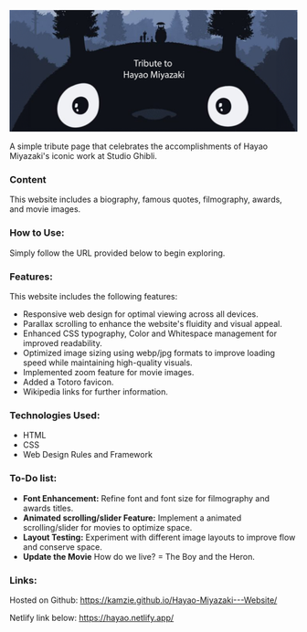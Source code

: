 ![Header](./BannerTotoro.png)

A simple tribute page that celebrates the accomplishments of Hayao Miyazaki's iconic work at Studio Ghibli. 

### Content

This website includes a biography, famous quotes, filmography, awards, and movie images.

### How to Use:

Simply follow the URL provided below to begin exploring.

### Features:

This website includes the following features:

* Responsive web design for optimal viewing across all devices.
* Parallax scrolling to enhance the website's fluidity and visual appeal.
* Enhanced CSS typography, Color and Whitespace management for improved readability.
* Optimized image sizing using webp/jpg formats to improve loading speed while maintaining high-quality visuals.
* Implemented zoom feature for movie images.
* Added a Totoro favicon.
* Wikipedia links for further information.

### Technologies Used:

* HTML
* CSS
* Web Design Rules and Framework

### To-Do list:

* **Font Enhancement:** Refine font and font size for filmography and awards titles.
* **Animated scrolling/slider Feature:** Implement a animated scrolling/slider for movies to optimize space.
* **Layout Testing:** Experiment with different image layouts to improve flow and conserve space.
* **Update the Movie** How do we live? = The Boy and the Heron.

### Links:

Hosted on Github: https://kamzie.github.io/Hayao-Miyazaki---Website/

Netlify link below: https://hayao.netlify.app/
